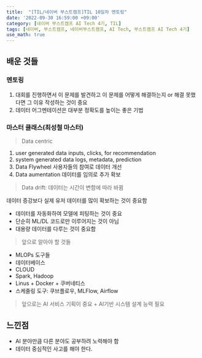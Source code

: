 ```yaml
---
title:  "[TIL/네이버 부스트캠프]TIL 10일차 멘토링"
date: '2022-09-30 16:59:00 +09:00'
category: [네이버 부스트캠프 AI Tech 4기, TIL]
tags: [네이버, 부스트캠프, 네이버부스트캠프, AI Tech, 부스트캠프 AI Tech 4기]
use_math: true
---
```

##  배운 것들

### 멘토링

1. 대회를 진행하면서 이 문제를 발견하고 이 문제를 어떻게 해결하는지 or 해결 못했다면 그 이유 작성하는 것이 중요
2. 데이터 어그멘테이션은 대부분 정확도를 높이는 좋은 기법

### 마스터 클래스(최성철 마스터)
> Data centric

1. user generated data
inputs, clicks, for recommendation
2. system generated data
logs, metadata, prediction
3. Data Flywheel
사용자들의 참여로 데이터 개선
4. Data aumentation
데이터를 임의로 추가 확보

> Data drift: 데이터는 시간이 변함에 따라 바뀜

데이터 증강보다 실제 유저 데이터를 많이 확보하는 것이 중요함

- 데이터를 자동화하여 모델에 피팅하는 것이 중요
- 단순히 ML/DL 코드로만 이루어지는 것이 아님
- 대용량 데이터를 다루는 것이 중요함

> 앞으로 알아야 할 것들
- MLOPs 도구들
- 데이터베이스
- CLOUD
- Spark, Hadoop
- Linus + Docker + 쿠버네티스
- 스케줄링 도구: 쿠브플로우, MLFlow, Airflow

> 앞으로는 AI 서비스 기획이 중요 + AI기반 시스템 설계 능력 필요

## 느낀점
- AI 분야만큼 다른 분야도 공부하려 노력해야 함
- 데이터 중심적인 사고를 해야 한다.